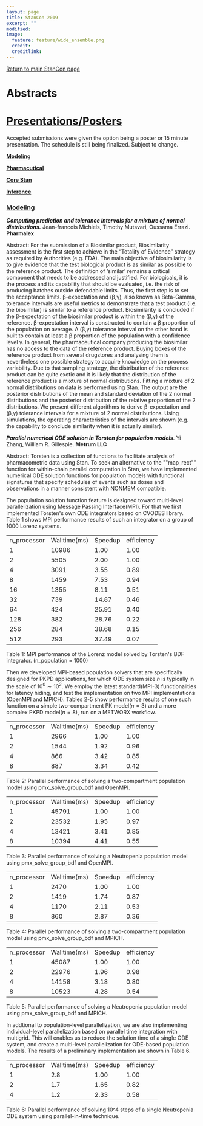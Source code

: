 ```yaml
---
layout: page
title: StanCon 2019
excerpt: ""
modified:
image:
  feature: feature/wide_ensemble.png
  credit:
  creditlink:
---
```


[Return to main StanCon page](https://mc-stan.org/events/stancon2019Cambridge/)

# Abstracts 

# [Presentations/Posters](#accepted)

Accepted submissions were given the option being a poster or 15 minute presentation. The schedule is still being finalized. Subject to change.

[**Modeling**](#modeling)

[**Pharmacutical**](#pharma)

[**Core Stan**](#development)

[**Inference**](#inference)

### [Modeling](#modeling)

<i><b>Computing prediction and tolerance intervals for a mixture of normal distributions.</b></i>
Jean-francois Michiels, Timothy Mutsvari,  Oussama Errazi. <b>Pharmalex</b>

Abstract: For the submission of a Biosimilar product, Biosimilarity assessment is the first step to achieve in the “Totality of Evidence” strategy as required by Authorities (e.g. FDA). The main objective of biosimilarity is to give evidence that the test biological product is as similar as possible to the reference product. The definition of ‘similar’ remains a critical component that needs to be addressed and justified. For biologicals, it is the process and its capability that should be evaluated, i.e. the risk of producing batches outside defendable limits. Thus, the first step is to set the acceptance limits. 
β-expectation and (β,γ), also known as Beta-Gamma, tolerance intervals are useful metrics to demonstrate that a test product (i.e. the biosimilar) is similar to a reference product. Biosimilarity is concluded if the β-expectation of the biosimilar product is within the (β,γ) of the reference. β-expectation interval is constructed to contain a β proportion of the population on average. A (β,γ) tolerance interval on the other hand is built to contain at least a β proportion of the population with a confidence level γ. 
In general, the pharmaceutical company producing the biosimilar has no access to the data of the reference product. Buying boxes of the reference product from several drugstores and analysing them is nevertheless one possible strategy to acquire knowledge on the process variability. Due to that sampling strategy, the distribution of the reference product can be quite exotic and it is likely that the distribution of the reference product is a mixture of normal distributions.
Fitting a mixture of 2 normal distributions on data is performed using Stan. The output are the posterior distributions of the mean and standard deviation of the 2 normal distributions and the posterior distribution of the relative proportion of the 2 distributions. We present different algorithms to derive β-expectation and (β,γ) tolerance intervals for a mixture of 2 normal distributions. Using simulations, the operating characteristics of the intervals are shown (e.g. the capability to conclude similarity when it is actually similar).

<i><b>Parallel numerical ODE solution in Torsten for population models</b></i>. Yi Zhang,  William R. Gillespie. <b>Metrum LLC</b>

Abstract: Torsten is a collection of functions to facilitate analysis of pharmacometric data using Stan. To seek an alternative to the ""map_rect"" function for within-chain parallel computation in Stan, we have implemented numerical ODE solution functions for population models with functional signatures that specify schedules of events such as doses and observations in a manner consistent with NONMEM compatible.

  The population solution function feature is designed toward multi-level parallelization using Message Passing Interface(MPI). For that we first implemented Torsten's own ODE integrators based on CVODES library. Table 1 shows MPI performance results of such an integrator on a group of 1000 Lorenz systems.

<!-- 
|n_processor|Walltime(ms)|Speedup|efficiency|
|-------|--------|-------|-----| 
|1|10986|1.00| 1.00|
|2     |     5505  |   2.00    |    1.00 |
|             4 |         3091 |    3.55  |      0.89| 
|             8    |      1459   |  7.53   |     0.94 |
|            16   |      1355 |    8.11  |      0.51 |
|            32       |    739  |  14.87    |   0.46 |
|            64      |     424 |   25.91     |  0.40 |
|           128        |  382  |  28.76   |    0.22 |
|           256     |     284  |  38.68    |   0.15 |
|          512      |    293   | 37.49   |    0.07 |

-->

<table>
<tr><td>n_processor</td><td>Walltime(ms)</td><td>Speedup</td><td>efficiency</td></tr>
<tr><td>1</td><td>10986</td><td>1.00</td><td> 1.00</td></tr>
<tr><td>2     </td><td>     5505  </td><td>   2.00    </td><td>    1.00 </td></tr>
<tr><td>             4 </td><td>         3091 </td><td>    3.55  </td><td>      0.89</td></tr> 
<tr><td>             8    </td><td>      1459   </td><td>  7.53   </td><td>     0.94 </td></tr>
<tr><td>            16   </td><td>      1355 </td><td>    8.11  </td><td>      0.51 </td></tr>
<tr><td>            32       </td><td>    739  </td><td>  14.87    </td><td>   0.46 </td></tr>
<tr><td>            64      </td><td>     424 </td><td>   25.91     </td><td>  0.40 </td></tr>
<tr><td>           128        </td><td>  382  </td><td>  28.76   </td><td>    0.22 </td></tr>
<tr><td>           256     </td><td>     284  </td><td>  38.68    </td><td>   0.15 </td></tr>
<tr><td>          512      </td><td>    293   </td><td> 37.49   </td><td>    0.07 </td></tr>
</table>
  Table 1: MPI performance of the Lorenz model solved by Torsten's BDF
  integrator. (n_population = 1000)

  Then we developed MPI-based population solvers that are specifically designed for PKPD applications, for which ODE system size $n$ is typically in the scale of $10^0\sim 10^2$. We employ the latest standard(MPI-3) functionalities for latency hiding, and test the implementation on two MPI implementations (OpenMPI and MPICH). Tables 2-5 show performance results of one such function on a simple two-compartment PK model($n=3$) and a more complex PKPD model($n=8$), run on a METWORX workflow.

<table>
<tr><td>n_processor</td><td>Walltime(ms)</td><td>Speedup</td><td>efficiency</td></tr>
<tr><td>      1       </td><td>              2966  </td><td>    1.00    </td><td>     1.00 </td></tr>
<tr><td>      2        </td><td>              1544   </td><td>   1.92    </td><td>     0.96 </td></tr>
<tr><td>      4         </td><td>               866  </td><td>    3.42   </td><td>      0.85 </td></tr>
<tr><td>      8        </td><td>                887  </td><td>    3.34   </td><td>      0.42 </td></tr>
</table>
Table 2: Parallel performance of solving a two-compartment population
  model using pmx_solve_group_bdf and OpenMPI.


<table>
<tr><td>n_processor</td><td>Walltime(ms)</td><td>Speedup</td><td>efficiency</td></tr>
<tr><td>      1     </td><td>                45791  </td><td>    1.00  </td><td>       1.00 </td></tr>
<tr><td>      2      </td><td>               23532  </td><td>    1.95    </td><td>     0.97 </td></tr>
<tr><td>      4      </td><td>               13421  </td><td>    3.41    </td><td>     0.85 </td></tr>
<tr><td>      8       </td><td>              10394  </td><td>    4.41    </td><td>     0.55 </td></tr>
</table>
Table 3: Parallel performance of solving a Neutropenia population
  model using pmx_solve_group_bdf and OpenMPI.


<table>
<tr><td>n_processor</td><td>Walltime(ms)</td><td>Speedup</td><td>efficiency</td></tr>
<tr><td>      1      </td><td>                 2470  </td><td>    1.00    </td><td>     1.00 </td></tr>
<tr><td>      2     </td><td>                  1419   </td><td>   1.74     </td><td>    0.87 </td></tr>
<tr><td>      4      </td><td>                 1170   </td><td>   2.11    </td><td>     0.53 </td></tr>
<tr><td>      8      </td><td>                   860   </td><td>   2.87    </td><td>     0.36 </td></tr>
</table>
Table 4: Parallel performance of solving a two-compartment population
  model using pmx_solve_group_bdf and MPICH.
<table>
<tr><td>n_processor</td><td>Walltime(ms)</td><td>Speedup</td><td>efficiency</td></tr>
<tr><td>      1       </td><td>                45087  </td><td>    1.00    </td><td>     1.00 </td></tr>
<tr><td>      2        </td><td>               22976   </td><td>   1.96    </td><td>     0.98 </td></tr>
<tr><td>      4        </td><td>               14158   </td><td>   3.18    </td><td>     0.80 </td></tr>
<tr><td>      8        </td><td>               10523   </td><td>   4.28    </td><td>     0.54 </td></tr>
</table>
Table 5: Parallel performance of solving a Neutropenia population
  model using pmx_solve_group_bdf and MPICH.

  In addtional to population-level parallelization, we are also implementing individual-level parallelization based on parallel time integration with multigrid.  This will enables us to reduce the solution time of a single ODE system, and create a multi-level parallelization for ODE-based population models. The results of a preliminary implementation are shown in Table 6.

<table>
<tr><td>n_processor</td><td>Walltime(ms)</td><td>Speedup</td><td>efficiency</td></tr>
<tr><td>      1        </td><td>                 2.8   </td><td>   1.00   </td><td>      1.00 </td></tr>
<tr><td>      2          </td><td>               1.7   </td><td>   1.65    </td><td>     0.82 </td></tr>
<tr><td>      4          </td><td>               1.2   </td><td>   2.33    </td><td>     0.58 </td></tr>
</table>  
Table 6: Parallel performance of solving 10^4 steps of a single
  Neutropenia ODE system using parallel-in-time technique.

